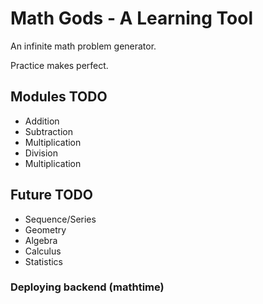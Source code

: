 # Math Gods - A Learning Tool
An infinite math problem generator.

Practice makes perfect.

## Modules TODO
* Addition
* Subtraction
* Multiplication
* Division
* Multiplication

## Future TODO
* Sequence/Series
* Geometry
* Algebra
* Calculus
* Statistics

### Deploying backend (mathtime)